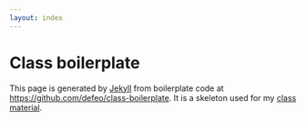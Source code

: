 ```yaml
---
layout: index
---
```


# Class boilerplate

This page is generated by [Jekyll](http://jekyllrb.com/) from
boilerplate code at <https://github.com/defeo/class-boilerplate>. It
is a skeleton used for my [class material](http://defeo.lu/#teaching).

